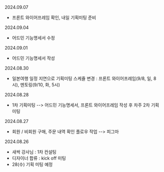 2024.09.07
- 프론트 와이어프레임 확인, 내일 기획미팅 준비

2024.09.04
- 어드민 기능명세서 수정

2024.09.01
- 어드민 기능명세서 작성

2024.08.30
- 일본여행 일정 지연으로 기획미팅 스케쥴 변경 : 프론트 와이어프레임(9/8, 일, 8시), 멘토링(9/10, 화, 5시) 

2024.08.28
- 1차 기획미팅 --> 어드민 기능명세서, 프론트 와이어프레임 작성 후 차주 2차 기획미팅

2024.08.27
- 회원 / 비회원 구매, 주문 내역 확인 플로우 작업 --> 피그마

2024.08.26
- 새싹 강사님 : 1차 컨설팅
- 디자이너 합류 : kick off 미팅
- 28(수) 기획 미팅 예정